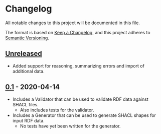 # Changelog
All notable changes to this project will be documented in this file.

The format is based on [Keep a Changelog](https://keepachangelog.com/en/1.0.0/),
and this project adheres to [Semantic Versioning](https://semver.org/spec/v2.0.0.html).

## [Unreleased] 
- Added support for reasoning, summarizing errors and import of additional data.

## [0.1] - 2020-04-14
- Includes a Validator that can be used to validate RDF data against SHACL files.
  - Also includes tests for the validator.
- Includes a Generator that can be used to generate SHACL shapes for input RDF data.
  - No tests have yet been written for the generator.

[Unreleased]: https://github.com/gaurav/shacli/compare/master...develop
[0.1]: https://github.com/gaurav/shacli/releases/tag/v0.1
